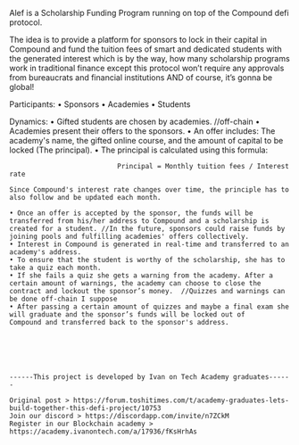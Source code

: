 Alef is a Scholarship Funding Program running on top of the Compound defi protocol.

The idea is to provide a platform for sponsors to lock in their capital in Compound and fund the tuition fees of smart and dedicated students with the generated interest which is by the way, how many scholarship programs work in traditional finance except this protocol won’t require any approvals from bureaucrats and financial institutions AND of course, it’s gonna be global!

Participants:
    • Sponsors
    • Academies 
    • Students
 
Dynamics: 
    • Gifted students are chosen by academies. //off-chain
    • Academies present their offers to the sponsors.
    • An offer includes: The academy's name, the gifted online course, and the amount of capital to be locked (The principal).
    • The principal is calculated using this formula:
    
                               Principal = Monthly tuition fees / Interest rate
                               
    Since Compound's interest rate changes over time, the principle has to also follow and be updated each month.
    
    • Once an offer is accepted by the sponsor, the funds will be transferred from his/her address to Compound and a scholarship is           created for a student. //In the future, sponsors could raise funds by joining pools and fulfilling academies' offers collectively.
    • Interest in Compound is generated in real-time and transferred to an academy's address.
    • To ensure that the student is worthy of the scholarship, she has to take a quiz each month.
    • If she fails a quiz she gets a warning from the academy. After a certain amount of warnings, the academy can choose to close the         contract and lockout the sponsor’s money.  //Quizzes and warnings can be done off-chain I suppose
    • After passing a certain amount of quizzes and maybe a final exam she will graduate and the sponsor’s funds will be locked out of         Compound and transferred back to the sponsor's address.
    
    
    
    
    
    
    ------This project is developed by Ivan on Tech Academy graduates------
    
    Original post > https://forum.toshitimes.com/t/academy-graduates-lets-build-together-this-defi-project/10753
    Join our discord > https://discordapp.com/invite/n7ZCkM
    Register in our Blockchain academy > https://academy.ivanontech.com/a/17936/fKsHrhAs
    
    
    
    
    
